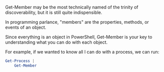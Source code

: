 Get-Member may be the most technically named of the trinity of discoverability, but it is still quite indispensible.

In programming parlance, "members" are the properties, methods, or events of an object.

Since everything is an object in PowerShell, Get-Member is your key to understanding what you can do with each object.

For example, if we wanted to know all I can do with a process, we can run:

~~~PowerShell
Get-Process |
    Get-Member
~~~
